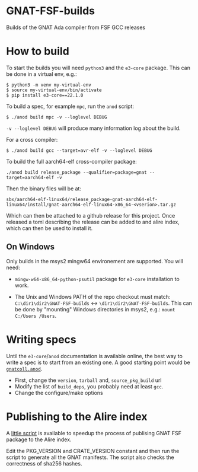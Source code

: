 # GNAT-FSF-builds
Builds of the GNAT Ada compiler from FSF GCC releases

# How to build

To start the builds you will need `python3` and the `e3-core` package.
This can be done in a virtual env, e.g.:
```console
$ python3 -m venv my-virtual-env
$ source my-virtual-env/bin/activate
$ pip install e3-core==22.1.0
```

To build a spec, for example `mpc`, run the `anod` script:
```console
$ ./anod build mpc -v --loglevel DEBUG
```

`-v --loglevel DEBUG` will produce many information log about the build.

For a cross compiler:

```console
$ ./anod build gcc --target=avr-elf -v --loglevel DEBUG
```

To build the full aarch64-elf cross-compiler package:

```console
./anod build release_package --qualifier=package=gnat --target=aarch64-elf -v
```

Then the binary files will be at:

```console
sbx/aarch64-elf-linux64/release_package-gnat-aarch64-elf-linux64/install/gnat-aarch64-elf-linux64-x86_64-<vserion>.tar.gz
```

Which can then be attached to a github release for this project. Once released a toml describing the release can be added to
and alire index, which can then be used to install it.


## On Windows
Only builds in the msys2 mingw64 environement are supported.
You will need:

 - `mingw-w64-x86_64-python-psutil` package for `e3-core` installation to work.

 - The Unix and Windows PATH of the repo checkout must match:
   `C:\dir1\dir2\GNAT-FSF-builds` <-> `\dir1\dir2\GNAT-FSF-builds`. This can be
   done by "mounting" Windows directories in msys2, e.g.: `mount C:/Users
   /Users`.

# Writing specs
Until the `e3-core`/`anod` documentation is available online, the best way to
write a spec is to start from an existing one. A good starting point would be
[`gnatcoll.anod`](https://github.com/alire-project/GNAT-FSF-builds/blob/main/specs/gnatcoll.anod).

 - First, change the `version`, `tarball` and, `source_pkg_build` url
 - Modify the list of `build_deps`, you probably need at least `gcc`.
 - Change the configure/make options

# Publishing to the Alire index

A [little script](utils/gen_gnat_manifests.py) is available to speedup the
process of publising GNAT FSF package to the Alire index.

Edit the PKG_VERSION and CRATE_VERSION constant and then run the script to
generate all the GNAT manifests. The script also checks the correctness of
sha256 hashes.
